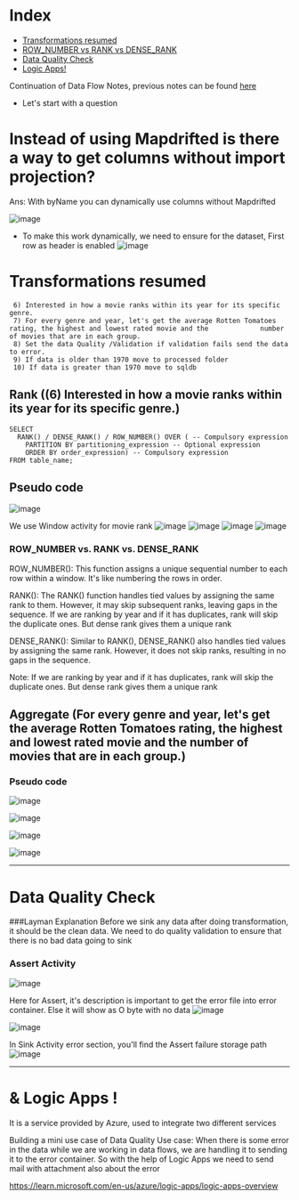 # Index
- [Transformations resumed](#transformations-resumed)
- [ROW_NUMBER vs RANK vs DENSE_RANK](#row_number-vs-rank-vs-dense_rank)
- [Data Quality Check](#data-quality-check)
- [Logic Apps!](#-logic-apps-)





Continuation of Data Flow Notes, previous notes can be found [here](https://github.com/SandeepAnala1/AzureDataEnginnering_Notes/blob/main/7.Azure%20Data%20Factory-%20Data%20Flows%201/Notes.md)
- Let's start with a question
# Instead of using Mapdrifted is there a way to get columns without import projection?
Ans: With byName you can dynamically use columns without Mapdrifted

![image](https://github.com/SandeepAnala1/AzureDataEnginnering_Notes/assets/163712602/c47dc203-4c15-41a1-a599-0db3a388d392)

- To make this work dynamically, we need to ensure for the dataset, First row as header is enabled
![image](https://github.com/SandeepAnala1/AzureDataEnginnering_Notes/assets/163712602/2ad6e356-8527-448a-9579-e78f29fc743b)

# Transformations resumed
     6) Interested in how a movie ranks within its year for its specific genre.
     7) For every genre and year, let's get the average Rotten Tomatoes rating, the highest and lowest rated movie and the             number of movies that are in each group.
     8) Set the data Quality /Validation if validation fails send the data to error.
     9) If data is older than 1970 move to processed folder
     10) If data is greater than 1970 move to sqldb

## Rank ((6) Interested in how a movie ranks within its year for its specific genre.)
    
    SELECT 
      RANK() / DENSE_RANK() / ROW_NUMBER() OVER ( -- Compulsory expression
        PARTITION BY partitioning_expression -- Optional expression
        ORDER BY order_expression) -- Compulsory expression
    FROM table_name;
## Pseudo code
![image](https://github.com/SandeepAnala1/AzureDataFactory_Notes/assets/163712602/21bb8ba6-33ac-4f4b-bdc2-0f47aa6c4510)


We use Window activity for movie rank
![image](https://github.com/SandeepAnala1/AzureDataFactory_Notes/assets/163712602/3a24f40a-6b66-4bfe-941d-e12d7818e9bf)
![image](https://github.com/SandeepAnala1/AzureDataFactory_Notes/assets/163712602/8c6d7602-6f7e-40ca-abf6-01570853fa07)
![image](https://github.com/SandeepAnala1/AzureDataFactory_Notes/assets/163712602/0a187440-5ea2-48c1-b98b-3f7680cf705a)
![image](https://github.com/SandeepAnala1/AzureDataFactory_Notes/assets/163712602/a6bb209a-550d-46a5-93c0-afdb985e670d)

### ROW_NUMBER vs. RANK vs. DENSE_RANK

ROW_NUMBER(): This function assigns a unique sequential number to each row within a window. It's like numbering the rows in order.

RANK(): The RANK() function handles tied values by assigning the same rank to them. However, it may skip subsequent ranks, leaving gaps in the sequence.
If we are ranking by year and if it has duplicates, rank will skip the duplicate ones. But dense rank gives them a unique rank

DENSE_RANK(): Similar to RANK(), DENSE_RANK() also handles tied values by assigning the same rank. However, it does not skip ranks, resulting in no gaps in the sequence.

Note: If we are ranking by year and if it has duplicates, rank will skip the duplicate ones. But dense rank gives them a unique rank


## Aggregate (For every genre and year, let's get the average Rotten Tomatoes rating, the highest and lowest rated movie and the number of movies that are in each group.)

### Pseudo code
![image](https://github.com/SandeepAnala1/AzureDataFactory_Notes/assets/163712602/a803d040-22dd-475f-883e-3b8d6beed691)

![image](https://github.com/SandeepAnala1/AzureDataFactory_Notes/assets/163712602/83c54014-dd6e-4e3c-9e2f-1916199251ab)

![image](https://github.com/SandeepAnala1/AzureDataFactory_Notes/assets/163712602/a88ac67c-125c-4120-a58d-1529723b41b9)

![image](https://github.com/SandeepAnala1/AzureDataFactory_Notes/assets/163712602/61093804-685d-48cf-a556-80c90211216b)

---------------------------------------------------------------------------------------------------------------------

# Data Quality Check
###Layman Explanation
      Before we sink any data after doing transformation, it should be the clean data. We need to do quality validation to ensure that there is no bad data going to sink

### Assert Activity
![image](https://github.com/SandeepAnala1/AzureDataFactory_Notes/assets/163712602/085d0212-011f-41c0-8351-64b1c55b4f47)

Here for Assert, it's description is important to get the error file into error container. Else it will show as O byte with no data
![image](https://github.com/SandeepAnala1/AzureDataFactory_Notes/assets/163712602/da223c0b-dfff-41fa-b80c-b97690048bbc)

![image](https://github.com/SandeepAnala1/AzureDataFactory_Notes/assets/163712602/e09d7a7d-d037-4d53-8fc9-e12f5880a034)


In Sink Activity error section, you'll find the Assert failure storage path
![image](https://github.com/SandeepAnala1/AzureDataFactory_Notes/assets/163712602/fb671d37-0547-4d0a-bd6b-240e819e9825)

---------------------------------------------------------------------------------------------------------------------------------------------------------

# & Logic Apps !
It is a service provided by Azure, used to integrate two different services

Building a mini use case of Data Quality
Use case:
When there is some error in the data while we are working in data flows, we are handling it to sending it to the error container. So with the help of Logic Apps we need to send mail with attachment also about the error

https://learn.microsoft.com/en-us/azure/logic-apps/logic-apps-overview

























